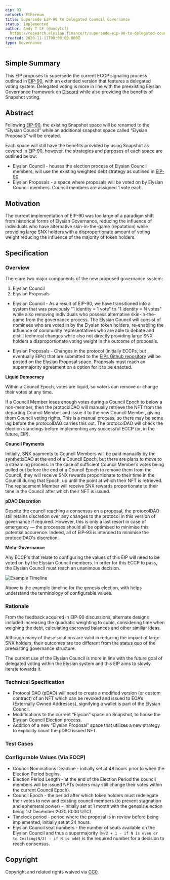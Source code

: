 ```yaml
---
eip: 93
network: Ethereum
title: Supersede EIP-90 to Delegated Council Governance
status: Implemented
author: Andy T CF (@andytcf)
  https://research.elysian.finance/t/supersede-eip-90-to-delegated-council-governance/227
created: 2020-11-11T00:00:00.000Z
type: Governance
---
```


<!--You can leave these HTML comments in your merged EIP and delete the visible duplicate text guides, they will not appear and may be helpful to refer to if you edit it again. This is the suggested template for new EIPs. Note that an EIP number will be assigned by an editor. When opening a pull request to submit your EIP, please use an abbreviated title in the filename, `eip-draft_title_abbrev.md`. The title should be 44 characters or less.-->

## Simple Summary

<!--"If you can't explain it simply, you don't understand it well enough." Simply describe the outcome the proposed changes intends to achieve. This should be non-technical and accessible to a casual community member.-->

This EIP proposes to supersede the current ECCP signaling process outlined in [EIP-90](./eip-90.md), with an extended version that features a delegated voting system. Delegated voting is more in line with the preexisting Elysian Governance framework on [Discord](https://discord.com/invite/AEdUHzt) while also providing the benefits of Snapshot voting.

## Abstract

<!--A short (~200 word) description of the proposed change, the abstract should clearly describe the proposed change. This is what *will* be done if the EIP is implemented, not *why* it should be done or *how* it will be done. If the EIP proposes deploying a new contract, write, "we propose to deploy a new contract that will do x".-->

Following [EIP-90](./eip-90.md), the existing Snapshot space will be renamed to the “Elysian Council” while an additional snapshot space called “Elysian Proposals” will be created.

Each space will still have the benefits provided by using Snapshot as covered in [EIP-90](./eip-90.md), however, the strategies and purposes of each space are outlined below:

- Elysian Council - houses the election process of Elysian Council members, will use the existing weighted debt strategy as outlined in [EIP-90](./eip-90.md).
- Elysian Proposals - a space where proposals will be voted on by Elysian Council members. Council members are assigned 1 vote each.

## Motivation

<!--This is the problem statement. This is the *why* of the EIP. It should clearly explain *why* the current state of the protocol is inadequate.  It is critical that you explain *why* the change is needed, if the EIP proposes changing how something is calculated, you must address *why* the current calculation is inaccurate or wrong. This is not the place to describe how the EIP will address the issue!-->

The current implementation of EIP-90 was too large of a paradigm shift from historical forms of Elysian Governance, reducing the influence of individuals who have alternative skin-in-the-game (reputation) while providing large SNX holders with a disproportionate amount of voting weight reducing the influence of the majority of token holders.

## Specification

<!--The specification should describe the syntax and semantics of any new feature, there are five sections
1. Overview
2. Rationale
3. Technical Specification
4. Test Cases
5. Configurable Values
-->

### Overview

<!--This is a high-level overview of *how* the EIP will solve the problem. The overview should clearly describe how the new feature will be implemented.-->

There are two major components of the new proposed governance system:

1. Elysian Council
2. Elysian Proposals

- Elysian Council - As a result of EIP-90, we have transitioned into a system that was previously "1 identity = 1 vote" to "1 identity = N votes" while also removing individuals who possess alternative skin-in-the-game from the governance process. The Elysian Council will consist of nominees who are voted in by the Elysian token holders, re-enabling the influence of community representatives who are able to debate and distill technical changes while also not directly providing large SNX holders a disproportionate voting weight in the outcome of proposals.

- Elysian Proposals - Changes in the protocol (initially ECCPs, but eventually EIPs) that are submitted to the [EIPs Github repository](https://github.com/elysianDAO/EIPs) will be posted on the Elysian Proposal space. Proposals must reach an supermajority agreement on a option for it to be enacted.

**Liquid Democracy**

Within a Council Epoch, votes are liquid, so voters can remove or change their votes at any time.

If a Council Member loses enough votes during a Council Epoch to below a non-member, then the protocolDAO will manually retrieve the NFT from the departing Council Member and issue it to the new Council Member, giving them Council voting rights. This is a manual process, so there may be some lag before the protocolDAO carries this out. The protocolDAO will check the election standings before implementing any successful ECCP (or, in the future, EIP).

**Council Payments**

Initially, SNX payments to Council Members will be paid manually by the synthetixDAO at the end of a Council Epoch, but there are plans to move to a streaming process. In the case of sufficient Council Member’s votes being pulled out before the end of a Council Epoch to remove them from the Council, they will receive SNX rewards proportionate to their time in the Council during that Epoch, up until the point at which their NFT is retrieved. The replacement Member will receive SNX rewards proportionate to their time in the Council after which their NFT is issued.

**pDAO Discretion**

Despite the council reaching a consensus on a proposal, the protocolDAO still retains discretion over any changes to the protocol in this version of governance if required. However, this is only a last resort in case of emergency — the processes should all be optimised to minimise this potential occurence. Indeed, all of EIP-93 is intended to minimise the protocolDAO's discretion.

**Meta-Governance**

Any ECCP's that relate to configuring the values of this EIP will need to be voted on by the Elysian Council members. In order for this ECCP to pass, the Elysian Council must reach an unanimous decision.

![Example Timeline](assets/eip-93/example-timeline.png)

Above is the example timeline for the genesis election, with helps understand the terminology of configurable values.

### Rationale

<!--This is where you explain the reasoning behind how you propose to solve the problem. Why did you propose to implement the change in this way, what were the considerations and trade-offs. The rationale fleshes out what motivated the design and why particular design decisions were made. It should describe alternate designs that were considered and related work. The rationale may also provide evidence of consensus within the community, and should discuss important objections or concerns raised during discussion.-->

From the feedback acquired in EIP-90 discussions, alternate designs included increasing the quadratic weighting to cubic, considering time when weighing the debt, calculating escrowed balances and other similiar ideas.

Although many of these solutions are valid in reducing the impact of large SNX holders, their outcomes are too different from the status quo of the preexisting governance structure.

The current use of the Elysian Council is more in line with the future goal of delegated voting within the Elysian system and this EIP aims to slowly iterate towards it.

### Technical Specification

<!--The technical specification should outline the public API of the changes proposed. That is, changes to any of the interfaces Elysian currently exposes or the creations of new ones.-->

- Protocol DAO (pDAO) will need to create a modified version (or custom contract) of an NFT which can be revoked and issued to EOA’s (Externally Owned Addresses), signifying a wallet is part of the Elysian Council.
- Modifications to the current “Elysian” space on Snapshot, to house the Elysian Council Election process.
- Addition of a new “Elysian Proposal” space that utilizes a new strategy to explicitly count the pDAO issued NFT.

### Test Cases

<!--Test cases for an implementation are mandatory for EIPs but can be included with the implementation..-->

### Configurable Values (Via ECCP)

<!--Please list all values configurable via ECCP under this implementation.-->

- Council Nominations Deadline - initially set at 48 hours prior to when the Election Period begins.
- Election Period Length - at the end of the Election Period the council members will be issued NFTs (voters may still change their votes within the current Council Epoch).
- Council Epoch - the period after which token holders must redelegate their votes to new and existing council members (to prevent stagnation and ephemeral power) - initially set at 1 month with the genesis election being 1st December 2020 (0:00 UTC)
- Timelock period - period where the proposal is in review before being implemented, initially set at 24 hours.
- Elysian Council seat numbers - the number of seats available on the Elysian Council and thus a supermajority `(N/2 + 1 - if N is even or to Ceiling(N/2) - if N is odd)` is the required number for a decision to reach consensus.

## Copyright

Copyright and related rights waived via [CC0](https://creativecommons.org/publicdomain/zero/1.0/).